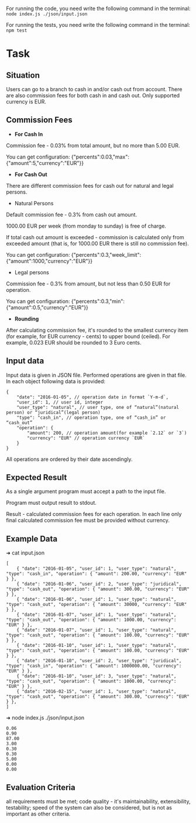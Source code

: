 For running the code, you need write the following command in the terminal:
```node index.js ./json/input.json```

For running the tests, you need write the following command in the terminal:
```npm test```

# Task
## Situation
Users can go to a branch to cash in and/or cash out from account. There are also commission fees for both cash in and cash out. Only supported currency is EUR.

## Commission Fees
* **For Cash In**

Commission fee - 0.03% from total amount, but no more than 5.00 EUR.

You can get configuration: {"percents":0.03,"max":{"amount":5,"currency":"EUR"}}

* **For Cash Out**

There are different commission fees for cash out for natural and legal persons.

* Natural Persons

Default commission fee - 0.3% from cash out amount.

1000.00 EUR per week (from monday to sunday) is free of charge.

If total cash out amount is exceeded - commission is calculated only from exceeded amount (that is, for 1000.00 EUR there is still no commission fee).

You can get configuration: {"percents":0.3,"week_limit":{"amount":1000,"currency":"EUR"}}

* Legal persons

Commission fee - 0.3% from amount, but not less than 0.50 EUR for operation.

You can get configuration: {"percents":0.3,"min":{"amount":0.5,"currency":"EUR"}}

* **Rounding**

After calculating commission fee, it's rounded to the smallest currency item (for example, for EUR currency - cents) to upper bound (ceiled). For example, 0.023 EUR should be rounded to 3 Euro cents.

## Input data
Input data is given in JSON file. Performed operations are given in that file. In each object following data is provided:

```
{
    "date": "2016-01-05", // operation date in format `Y-m-d`,
    "user_id": 1, // user id, integer
    "user_type": "natural", // user type, one of “natural”(natural person) or “juridical”(legal person)
    "type": "cash_in", // operation type, one of “cash_in” or “cash_out”
    "operation": {
        "amount": 200, // operation amount(for example `2.12` or `3`)
        "currency": "EUR" // operation currency `EUR`
    }
}
```

All operations are ordered by their date ascendingly.

## Expected Result
As a single argument program must accept a path to the input file.

Program must output result to stdout.

Result - calculated commission fees for each operation. In each line only final calculated commission fee must be provided without currency.

## Example Data
➜  cat input.json
```
[
    { "date": "2016-01-05", "user_id": 1, "user_type": "natural", "type": "cash_in", "operation": { "amount": 200.00, "currency": "EUR" } },
    { "date": "2016-01-06", "user_id": 2, "user_type": "juridical", "type": "cash_out", "operation": { "amount": 300.00, "currency": "EUR" } },
    { "date": "2016-01-06", "user_id": 1, "user_type": "natural", "type": "cash_out", "operation": { "amount": 30000, "currency": "EUR" } },
    { "date": "2016-01-07", "user_id": 1, "user_type": "natural", "type": "cash_out", "operation": { "amount": 1000.00, "currency": "EUR" } },
    { "date": "2016-01-07", "user_id": 1, "user_type": "natural", "type": "cash_out", "operation": { "amount": 100.00, "currency": "EUR" } },
    { "date": "2016-01-10", "user_id": 1, "user_type": "natural", "type": "cash_out", "operation": { "amount": 100.00, "currency": "EUR" } },
    { "date": "2016-01-10", "user_id": 2, "user_type": "juridical", "type": "cash_in", "operation": { "amount": 1000000.00, "currency": "EUR" } },
    { "date": "2016-01-10", "user_id": 3, "user_type": "natural", "type": "cash_out", "operation": { "amount": 1000.00, "currency": "EUR" } },
    { "date": "2016-02-15", "user_id": 1, "user_type": "natural", "type": "cash_out", "operation": { "amount": 300.00, "currency": "EUR" } },
]
```

➜   node index.js ./json/input.json
```
0.06
0.90
87.00
3.00
0.30
0.30
5.00
0.00
0.00
```


## Evaluation Criteria
all requirements must be met;
code quality - it's maintainability, extensibility, testability; speed of the system can also be considered, but is not as important as other criteria.
